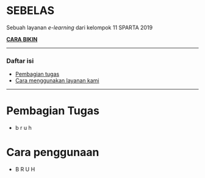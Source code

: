 # SEBELAS <a name="top"></a>
Sebuah layanan _e-learning_ dari kelompok 11 SPARTA 2019

[**CARA BIKIN**](./docs/cara-kerja.md)

---

### Daftar isi
* [Pembagian tugas](#penugasan)
* [Cara menggunakan layanan kami](#pemakaian)

---

# Pembagian Tugas<a name="penugasan"></a>
* b r u h

# Cara penggunaan<a name="pemakaian"></a>
* B R U H
